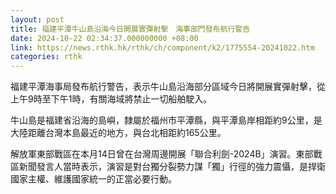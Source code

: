```yaml
---
layout: post
title: 福建平潭牛山島沿海今日開展實彈射擊　海事部門發布航行警告
date: 2024-10-22 02:34:37.000000000 +08:00
link: https://news.rthk.hk/rthk/ch/component/k2/1775554-20241022.htm
categories: rthk
---
```


福建平潭海事局發布航行警告，表示牛山島沿海部分區域今日將開展實彈射擊，從上午9時至下午1時，有關海域將禁止一切船舶駛入。

牛山島是福建省沿海的島嶼，隸屬於福州市平潭縣，與平潭島岸相距約9公里，是大陸距離台灣本島最近的地方，與台北相距約165公里。

解放軍東部戰區在本月14日曾在台灣周邊開展「聯合利劍-2024B」演習。東部戰區新聞發言人當時表示，演習是對台獨分裂勢力謀「獨」行徑的強力震懾，是捍衛國家主權、維護國家統一的正當必要行動。
